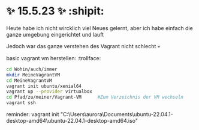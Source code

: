 # :sparkles: 15.5.23 :sparkles: :shipit:
Heute  habe ich nicht wircklich viel Neues gelernt, aber ich habe einfach die ganze umgebung eingerichtet und lauft

Jedoch war das ganze verstehen des Vagrant nicht schlecht :skull:

basic vagrant vm herstellen: :trollface:	

``` bash
cd Wohin/auch/immer
mkdir MeineVagrantVM
cd MeineVagrantVM
vagrant init ubuntu/xenial64                                                      #Vagrantfile erzeugen
vagrant up --provider virtualbox                                                  #Virtuelle Maschine erstellen & starten
cd Pfad/zu/meiner/Vagrant-VM      #Zum Verzeichnis der VM wechseln
vagrant ssh                   
```

reminder:
vagrant init "C:\Users\aurora\Documents\ubuntu-22.04.1-desktop-amd64\ubuntu-22.04.1-desktop-amd64.iso"
